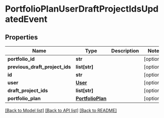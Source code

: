# PortfolioPlanUserDraftProjectIdsUpdatedEvent

## Properties
Name | Type | Description | Notes
------------ | ------------- | ------------- | -------------
**portfolio_id** | **str** |  | [optional] 
**previous_draft_project_ids** | **list[str]** |  | [optional] 
**id** | **str** |  | [optional] 
**user** | [**User**](User.md) |  | [optional] 
**draft_project_ids** | **list[str]** |  | [optional] 
**portfolio_plan** | [**PortfolioPlan**](PortfolioPlan.md) |  | [optional] 

[[Back to Model list]](../README.md#documentation-for-models) [[Back to API list]](../README.md#documentation-for-api-endpoints) [[Back to README]](../README.md)


